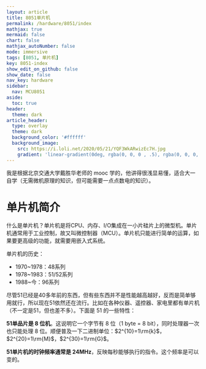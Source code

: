 ```yaml
---
layout: article
title: 8051单片机
permalink: /hardware/8051/index
mathjax: true
mermaid: false
chart: false
mathjax_autoNumber: false
mode: immersive
tags: [8051, 单片机]
key: 8051-index
show_edit_on_github: false
show_date: false
nav_key: hardware
sidebar:
  nav: MCU8051
aside:
  toc: true
header:
  theme: dark
article_header:
  type: overlay
  theme: dark
  background_color: '#ffffff'
  background_image:
    src: https://i.loli.net/2020/05/21/YQF3WkARwizEc7H.jpg
    gradient: 'linear-gradient(0deg, rgba(0, 0, 0 , .5), rgba(0, 0, 0, .5))'
---
```


<!--more-->

我是根据北京交通大学戴胜华老师的 mooc 学的，他讲得很浅显易懂，适合大一自学（无需微机原理的知识，但可能需要一点点数电的知识）。

# 单片机简介

什么是单片机？单片机是将CPU、内存、I/O集成在一小片硅片上的微型机。单片机通常用于工业控制，故又叫微控制器（MCU）。单片机只能进行简单的运算，如果要更高级的功能，就需要用嵌入式系统。

单片机的历史：
* 1970~1978：48系列
* 1978~1983：51/52系列
* 1988~今：96系列

尽管51已经是40多年前的东西，但有些东西并不是性能越高越好，反而是简单够用就行，所以现在51依然还在流行。比如在各种仪器、遥控器、家电里都有单片机（不一定是51，但也差不多）。下面是 51 的一些特性：

**51单品片是 8 位机**。这说明它一个字节有 8 位（1 byte = 8 bit），同时处理器一次也只能处理 8 位。顺便普及一下二进制单位：$2^{10}=1\rm{k}$，$2^{20}=1\rm{M}$，$2^{30}=1\rm{G}$。

**51单片机的时钟频率通常是 24MHz**，反映每秒能够执行的指令。这个频率是可以变的。